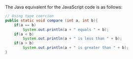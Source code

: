 The Java equivalent for the JavaScript code is as follows:

```java
// Using type coercion
public static void compare (int a, int b){
    if(a == b)
        System.out.println(a + " equals " + b);
    if(a < b) 
        System.out.println(a + " is less than " + b); 
    if(a > b) 
        System.out.println(a + " is greater than " + b); 
}
```

